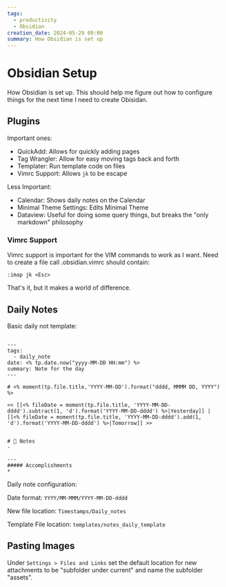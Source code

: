 ```yaml
---
tags:
  - productivity
  - Obsidian
creation_date: 2024-05-29 09:00
summary: How Obsidian is set up
---
```

# Obsidian Setup

How Obsidian is set up. This should help me figure out how to configure things for the next time I need to create Obisidan.

## Plugins

Important ones:
* QuickAdd: Allows for quickly adding pages
* Tag Wrangler: Allow for easy moving tags back and forth
* Templater: Run template code on files
* Vimrc Support: Allows `jk` to be escape

Less Important:

* Calendar: Shows daily notes on the Calendar
* Minimal Theme Settings: Edits Minimal Theme
* Dataview: Useful for doing some query things, but breaks the "only markdown" philosophy

### Vimrc Support

Vimrc support is important for the VIM commands to work as I want. Need to create a file call .obsidian.vimrc should contain:

```
:imap jk <Esc>
```

That's it, but it makes a world of difference.


## Daily Notes

Basic daily not template: 

```

---
tags:
  - daily_note
date: <% tp.date.now("yyyy-MM-DD HH:mm") %>
summary: Note for the day
---

# <% moment(tp.file.title,'YYYY-MM-DD').format("dddd, MMMM DD, YYYY") %>

<< [[<% fileDate = moment(tp.file.title, 'YYYY-MM-DD-dddd').subtract(1, 'd').format('YYYY-MM-DD-dddd') %>|Yesterday]] | [[<% fileDate = moment(tp.file.title, 'YYYY-MM-DD-dddd').add(1, 'd').format('YYYY-MM-DD-dddd') %>|Tomorrow]] >>


# 📝 Notes
- 

---
##### Accomplishments
* 
```

Daily note configuration:

Date format: `YYYY/MM-MMM/YYYY-MM-DD-dddd`

New file location: `Timestamps/Daily_notes`

Template File location: `templates/notes_daily_template`

## Pasting Images

Under `Settings > Files and Links` set the default location for new attachments to be "subfolder under current" and name the subfolder "assets".
